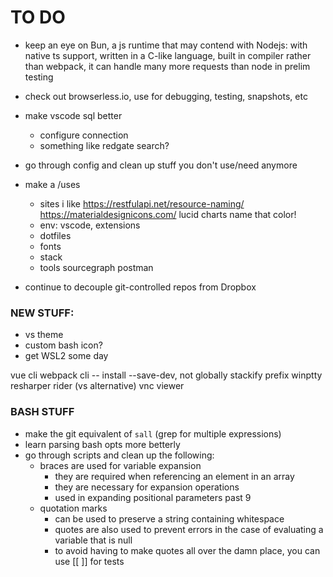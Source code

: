 
# TO DO
* keep an eye on Bun, a js runtime that may contend with Nodejs: with native ts support, written in a C-like language, built in compiler rather than webpack, it can handle many more requests than node in prelim testing
* check out browserless.io, use for debugging, testing, snapshots, etc
* make vscode sql better
	- configure connection
	- something like redgate search?
* go through config and clean up stuff you don't use/need anymore
* make a /uses
	- sites i like
		https://restfulapi.net/resource-naming/
		https://materialdesignicons.com/
		lucid charts
		name that color!
	- env: vscode, extensions
	- dotfiles
	- fonts
	- stack
	- tools
		sourcegraph
		postman

* continue to decouple git-controlled repos from Dropbox


### NEW STUFF:
* vs theme
* custom bash icon?
* get WSL2 some day

vue cli
webpack cli -- install --save-dev, not globally
stackify prefix
winptty
resharper
rider (vs alternative)
vnc viewer


### BASH STUFF
* make the git equivalent of `sall` (grep for multiple expressions)
* learn parsing bash opts more betterly
* go through scripts and clean up the following:
	* braces are used for variable expansion
		- they are required when referencing an element in an array
		- they are necessary for expansion operations
		- used in expanding positional parameters past 9
	* quotation marks
		- can be used to preserve a string containing whitespace
		- quotes are also used to prevent errors in the case of evaluating a variable that is null
		- to avoid having to make quotes all over the damn place, you can use [[ ]] for tests



